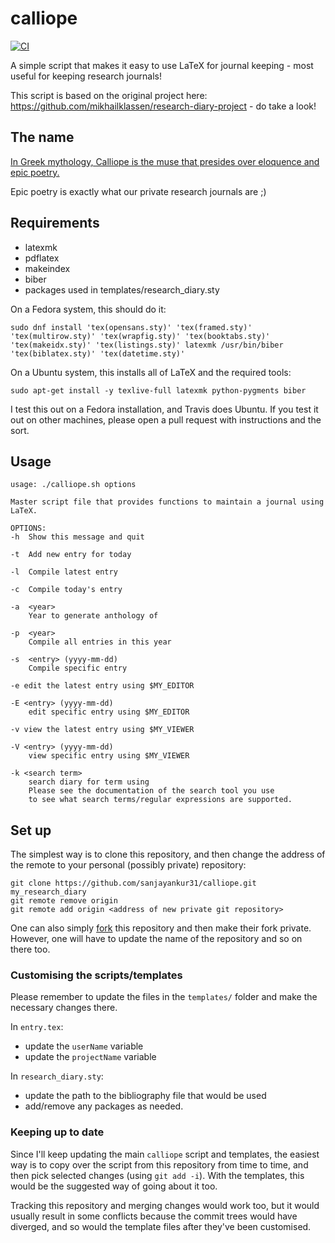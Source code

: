 # calliope

 [![CI](https://github.com/sanjayankur31/calliope/actions/workflows/ci.yml/badge.svg)](https://github.com/sanjayankur31/calliope/actions/workflows/ci.yml)

A simple script that makes it easy to use LaTeX for journal keeping - most useful for keeping research journals!

This script is based on the original project here: https://github.com/mikhailklassen/research-diary-project - do take a look!

## The name

[In Greek mythology, Calliope is the muse that presides over eloquence and epic poetry.](https://en.wikipedia.org/wiki/Calliope)

Epic poetry is exactly what our private research journals are ;)

## Requirements


- latexmk
- pdflatex
- makeindex
- biber
- packages used in templates/research_diary.sty

On a Fedora system, this should do it:

```
sudo dnf install 'tex(opensans.sty)' 'tex(framed.sty)' 'tex(multirow.sty)' 'tex(wrapfig.sty)' 'tex(booktabs.sty)' 'tex(makeidx.sty)' 'tex(listings.sty)' latexmk /usr/bin/biber 'tex(biblatex.sty)' 'tex(datetime.sty)'
```

On a Ubuntu system, this installs all of LaTeX and the required tools:

```
sudo apt-get install -y texlive-full latexmk python-pygments biber
```

I test this out on a Fedora installation, and Travis does Ubuntu. If you test
it out on other machines, please open a pull request with instructions and the
sort.

## Usage

```
usage: ./calliope.sh options

Master script file that provides functions to maintain a journal using LaTeX.

OPTIONS:
-h  Show this message and quit

-t  Add new entry for today

-l  Compile latest entry

-c  Compile today's entry

-a  <year>
    Year to generate anthology of

-p  <year>
    Compile all entries in this year

-s  <entry> (yyyy-mm-dd)
    Compile specific entry

-e edit the latest entry using $MY_EDITOR

-E <entry> (yyyy-mm-dd)
    edit specific entry using $MY_EDITOR

-v view the latest entry using $MY_VIEWER

-V <entry> (yyyy-mm-dd)
    view specific entry using $MY_VIEWER

-k <search term>
    search diary for term using
    Please see the documentation of the search tool you use
    to see what search terms/regular expressions are supported.

```
## Set up

The simplest way is to clone this repository, and then change the address of
the remote to your personal (possibly private) repository:

```
git clone https://github.com/sanjayankur31/calliope.git my_research_diary
git remote remove origin
git remote add origin <address of new private git repository>
```

One can also simply [fork](https://github.com/sanjayankur31/calliope#fork-destination-box) this
repository and then make their fork private. However, one will have to update
the name of the repository and so on there too.

### Customising the scripts/templates

Please remember to update the files in the `templates/` folder and make
the necessary changes there.

In `entry.tex`:

- update the `userName` variable
- update the `projectName` variable

In `research_diary.sty`:

- update the path to the bibliography file that would be used
- add/remove any packages as needed.


### Keeping up to date

Since I'll keep updating the main `calliope` script and templates, the
easiest way is to copy over the script from this repository from time to time,
and then pick selected changes (using `git add -i`). With the templates,
this would be the suggested way of going about it too.

Tracking this repository and merging changes would work too, but it would
usually result in some conflicts because the commit trees would have diverged,
and so would the template files after they've been customised.
